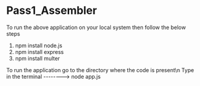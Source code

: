 # Pass1_Assembler
To run the above application on your local system then follow the below steps

1. npm install node.js
2. npm install express
3. npm install multer

To run the application go to the directory where the code is present\n
Type in the terminal --------> node app.js
